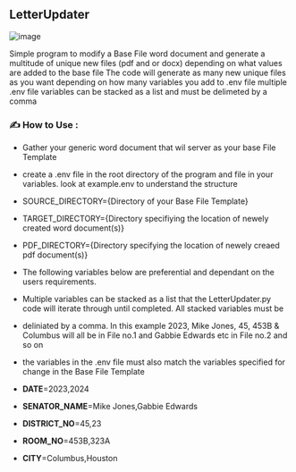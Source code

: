 ## LetterUpdater
![image](https://github.com/Dudi1896/PyLetterUpdater/assets/17666999/6b7e4c98-94e6-4aa9-9841-8e94e0fa3d08)

Simple program to modify a Base File word document and generate a multitude of unique new files (pdf and or docx) depending on what values are added to the base file
The code will generate as many new unique files as you want depending on how many variables you add to .env file
multiple .env file variables can be stacked as a list and must be delimeted by a comma

### :writing_hand: How to Use :
- Gather your generic word document that wil server as your base File Template
- create a .env file in the root directory of the program and file in your variables. look at example.env to understand the structure
- SOURCE_DIRECTORY={Directory of your Base File Template}
- TARGET_DIRECTORY={Directory specifiying the location of newely created word document(s)}
- PDF_DIRECTORY={Directory specifying the location of newely creaed pdf document(s)}

- The following variables below are preferential and dependant on the users requirements.
- Multiple variables can be stacked as a list that the LetterUpdater.py code will iterate through until completed. All stacked variables must be 
- deliniated by a comma. In this example 2023, Mike Jones, 45, 453B & Columbus will all be in File no.1 and Gabbie Edwards etc in File no.2 and so on
- the variables in the .env file must also match the variables specified for change in the Base File Template

- __DATE__=2023,2024
- __SENATOR_NAME__=Mike Jones,Gabbie Edwards
- __DISTRICT_NO__=45,23
- __ROOM_NO__=453B,323A
- __CITY__=Columbus,Houston
